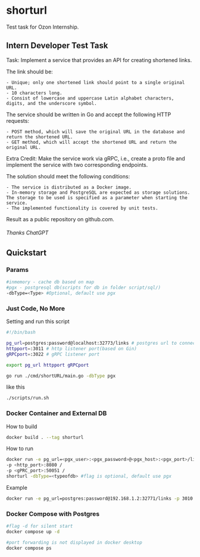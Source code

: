 # shorturl
Test task for Ozon Internship.

## Intern Developer Test Task
Task:
Implement a service that provides an API for creating shortened links.

The link should be:

    - Unique; only one shortened link should point to a single original URL.
    - 10 characters long.
    - Consist of lowercase and uppercase Latin alphabet characters, digits, and the underscore symbol.

The service should be written in Go and accept the following HTTP requests:

    - POST method, which will save the original URL in the database and return the shortened URL.
    - GET method, which will accept the shortened URL and return the original URL.

Extra Credit:
Make the service work via gRPC, i.e., create a proto file and implement the service with two corresponding endpoints.

The solution should meet the following conditions:

    - The service is distributed as a Docker image.
    - In-memory storage and PostgreSQL are expected as storage solutions. The storage to be used is specified as a parameter when starting the service.
    - The implemented functionality is covered by unit tests.

Result as a public repository on github.com.
###### Thanks ChatGPT
## Quickstart
### Params
```sh
#inmemory - cache db based on map
#pgx - postgresql db(scripts for db in folder script/sql/)
-dbType=<Type> #Optional, default use pgx
```
### Just Code, No More
Setting and run this script
```sh
#!/bin/bash

pg_url=postgres:password@localhost:32773/links # postgres url to connect
httpport=:3011 # http listener port(based on Gin)
gRPCport=:3022 # gRPC listener port 

export pg_url httpport gRPCport 

go run ./cmd/shortURL/main.go -dbType pgx
```
like this
```sh
./scripts/run.sh
```
### Docker Container and External DB
How to build
```sh
docker build . --tag shorturl
```
How to run
```sh
docker run -e pg_url=<pgx_user>:<pgx_password>@<pgx_host>:<pgx_port>/links /
-p <http_port>:8080 /
-p <gPRC_port>:50051 /
shorturl -dbType=<typeofdb> #flag is optional, default use pgx
```
Example 
```sh
docker run -e pg_url=postgres:password@192.168.1.2:32771/links -p 3010:8080 -p 3020:50051 shorturl -dbType=pgx
```
### Docker Compose with Postgres 
```sh
#flag -d for silent start
docker compose up -d
```
```sh
#port forwarding is not displayed in docker desktop
docker compose ps
```